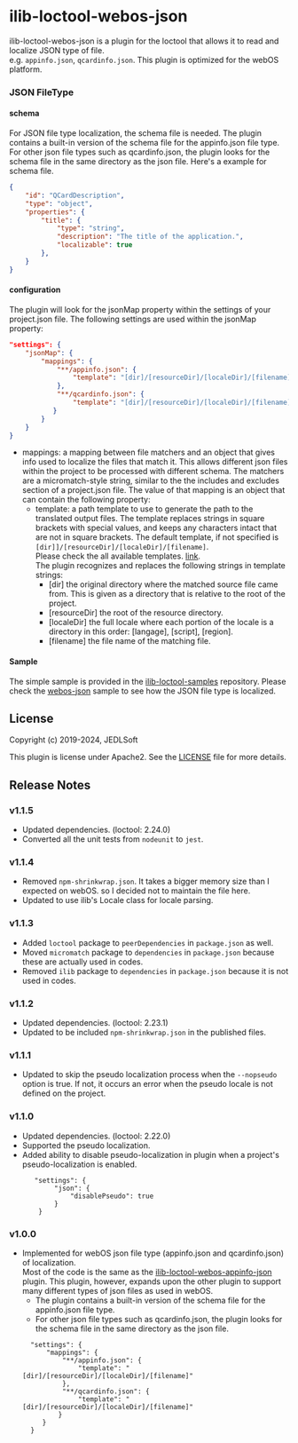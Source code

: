 # ilib-loctool-webos-json

ilib-loctool-webos-json is a plugin for the loctool that allows it to read and localize JSON type of file.   
e.g. `appinfo.json`, `qcardinfo.json`. This plugin is optimized for the webOS platform.

### JSON FileType

#### schema
For JSON file type localization, the schema file is needed. 
The plugin contains a built-in version of the schema file for the appinfo.json file type. For other json file types such as qcardinfo.json, the plugin looks for the schema file in the same directory as the json file. Here's a example for schema file.
```json
{
    "id": "QCardDescription",
    "type": "object",
    "properties": {
        "title": {
            "type": "string",
            "description": "The title of the application.",
            "localizable": true
        },
    }
}
```
#### configuration
The plugin will look for the jsonMap property within the settings of your project.json file. The following settings are used within the jsonMap property:
```json
"settings": {
    "jsonMap": {
        "mappings": {
            "**/appinfo.json": {
                "template": "[dir]/[resourceDir]/[localeDir]/[filename]"
            },
            "**/qcardinfo.json": {
                "template": "[dir]/[resourceDir]/[localeDir]/[filename]"
           }
        }
    }
}
```
 - mappings: a mapping between file matchers and an object that gives info used to localize the files that match it. This allows different json files within the project to be processed with different schema. The matchers are a micromatch-style string, similar to the the includes and excludes section of a project.json file. The value of that mapping is an object that can contain the following property:
   - template: a path template to use to generate the path to the translated output files. The template replaces strings in square brackets with special values, and keeps any characters intact that are not in square brackets. The default template, if not specified is `[dir]]/[resourceDir]/[localeDir]/[filename]`.   
 Please check the all available templates. [link](https://github.com/iLib-js/loctool/blob/development/lib/utils.js#L1893).    
 The plugin recognizes and replaces the following strings in template strings:
      - [dir] the original directory where the matched source file came from. This is given as a directory that is relative to the root of the project.
      - [resourceDir] the root of the resource directory.
      - [localeDir] the full locale where each portion of the locale is a directory in this order: [langage], [script], [region].
      - [filename] the file name of the matching file.

#### Sample
The simple sample is provided in the [ilib-loctool-samples](https://github.com/iLib-js/ilib-loctool-samples) repository.
Please check the [webos-json](https://github.com/iLib-js/ilib-loctool-samples/tree/main/webos-json) sample to see how the JSON file type is localized.

## License

Copyright (c) 2019-2024, JEDLSoft

This plugin is license under Apache2. See the [LICENSE](./LICENSE)
file for more details.

## Release Notes
### v1.1.5
* Updated dependencies. (loctool: 2.24.0)
* Converted all the unit tests from `nodeunit` to `jest`.

### v1.1.4
* Removed `npm-shrinkwrap.json`. It takes a bigger memory size than I expected on webOS. so I decided not to maintain the file here.
* Updated to use ilib's Locale class for locale parsing.

### v1.1.3
* Added `loctool` package to `peerDependencies` in `package.json` as well.
* Moved `micromatch` package to `dependencies` in `package.json` because these are actually used in codes.
* Removed `ilib` package to `dependencies` in `package.json` because it is not used in codes.

### v1.1.2
* Updated dependencies. (loctool: 2.23.1)
* Updated to be included `npm-shrinkwrap.json` in the published files.

### v1.1.1
* Updated to skip the pseudo localization process when the `--nopseudo` option is true.
  If not, it occurs an error when the pseudo locale is not defined on the project.

### v1.1.0
* Updated dependencies. (loctool: 2.22.0)
* Supported the pseudo localization.
* Added ability to disable pseudo-localization in plugin when a project's pseudo-localization is enabled.
    ~~~~
       "settings": {
            "json": {
                "disablePseudo": true
            }
        }
    ~~~~

### v1.0.0
* Implemented for webOS json file type (appinfo.json and qcardinfo.json) of localization.  
  Most of the code is the same as the [ilib-loctool-webos-appinfo-json](https://github.com/iLib-js/ilib-loctool-webos-appinfo-json) plugin.
  This plugin, however, expands upon the other plugin to support many different types of json files as used in webOS.
  * The plugin contains a built-in version of the schema file for the appinfo.json file type.
  * For other json file types such as qcardinfo.json, the plugin looks for the schema file in the same directory as the json file.
  ~~~~
    "settings": {
        "mappings": {
            "**/appinfo.json": {
                "template": "[dir]/[resourceDir]/[localeDir]/[filename]"
            },
            "**/qcardinfo.json": {
                "template": "[dir]/[resourceDir]/[localeDir]/[filename]"
           }
       }
    }
  ~~~~
